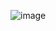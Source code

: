 ![image](https://user-images.githubusercontent.com/57824945/161460496-e43ffcc6-fdca-410a-9439-2871b4d10da8.png)
